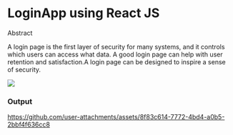 <h1>LoginApp using React JS</h1
<h2>Abstract</h2>
<p>A login page is the first layer of security for many systems, and it controls which users can access what data.
A good login page can help with user retention and satisfaction.A login page can be designed to inspire a sense of security.</p>
<img src="https://github.com/user-attachments/assets/26b7cbae-1b44-415d-acc0-e392e7a4044f"/>

<h3>Output</h3>




https://github.com/user-attachments/assets/8f83c614-7772-4bd4-a0b5-2bbf4f636cc8

